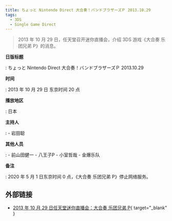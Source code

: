 ```yaml
---
title: ちょっと Nintendo Direct 大合奏！バンドブラザーズＰ 2013.10.29
tags:
  - 3DS
  - Single Game Direct
---
```


> 2013 年 10 月 29 日，任天堂召开迷你直播会，介绍 3DS 游戏《大合奏 乐团兄弟 P》的消息。

**日版标题**

:   ちょっと Nintendo Direct 大合奏！バンドブラザーズＰ 2013.10.29

**时间**

:   2013 年 10 月 29 日 东京时间 20 点

**播放地区**

:   日本

**主持人**

:   - 岩田聪

**其他人员**

:   - 前山田健一
	- 八王子P
	- 小室哲哉
	- 金爆乐队

**备注**

:   2020 年 5 月 1 日东京时间 0 点，《大合奏 乐团兄弟 P》停止网络服务。

## 外部链接

- [2013 年 10 月 29 日任天堂迷你直播会：大合奏 乐团兄弟 P](https://www.bilibili.com/video/BV1Fz411q7RB/){ target="_blank" }
